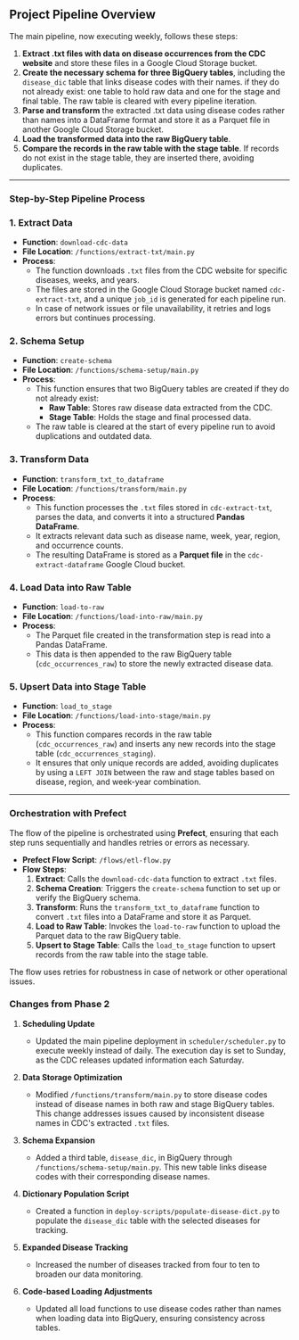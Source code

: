 ## Project Pipeline Overview

The main pipeline, now executing weekly, follows these steps:

1. **Extract .txt files with data on disease occurrences from the CDC website** and store these files in a Google Cloud Storage bucket.
2. **Create the necessary schema for three BigQuery tables**, including the `disease_dic` table that links disease codes with their names. if they do not already exist: one table to hold raw data and one for the stage and final table. The raw table is cleared with every pipeline iteration.
3. **Parse and transform** the extracted .txt data using disease codes rather than names into a DataFrame format and store it as a Parquet file in another Google Cloud Storage bucket.
4. **Load the transformed data into the raw BigQuery table**.
5. **Compare the records in the raw table with the stage table**. If records do not exist in the stage table, they are inserted there, avoiding duplicates.

---

### Step-by-Step Pipeline Process

### 1. **Extract Data**
- **Function**: `download-cdc-data`
- **File Location**: `/functions/extract-txt/main.py`
- **Process**:
  - The function downloads `.txt` files from the CDC website for specific diseases, weeks, and years.
  - The files are stored in the Google Cloud Storage bucket named `cdc-extract-txt`, and a unique `job_id` is generated for each pipeline run.
  - In case of network issues or file unavailability, it retries and logs errors but continues processing.

### 2. **Schema Setup**
- **Function**: `create-schema`
- **File Location**: `/functions/schema-setup/main.py`
- **Process**:
  - This function ensures that two BigQuery tables are created if they do not already exist:
    - **Raw Table**: Stores raw disease data extracted from the CDC.
    - **Stage Table**: Holds the stage and final processed data.
  - The raw table is cleared at the start of every pipeline run to avoid duplications and outdated data.

### 3. **Transform Data**
- **Function**: `transform_txt_to_dataframe`
- **File Location**: `/functions/transform/main.py`
- **Process**:
  - This function processes the `.txt` files stored in `cdc-extract-txt`, parses the data, and converts it into a structured **Pandas DataFrame**.
  - It extracts relevant data such as disease name, week, year, region, and occurrence counts.
  - The resulting DataFrame is stored as a **Parquet file** in the `cdc-extract-dataframe` Google Cloud bucket.

### 4. **Load Data into Raw Table**
- **Function**: `load-to-raw`
- **File Location**: `/functions/load-into-raw/main.py`
- **Process**:
  - The Parquet file created in the transformation step is read into a Pandas DataFrame.
  - This data is then appended to the raw BigQuery table (`cdc_occurrences_raw`) to store the newly extracted disease data.

### 5. **Upsert Data into Stage Table**
- **Function**: `load_to_stage`
- **File Location**: `/functions/load-into-stage/main.py`
- **Process**:
  - This function compares records in the raw table (`cdc_occurrences_raw`) and inserts any new records into the stage table (`cdc_occurrences_staging`).
  - It ensures that only unique records are added, avoiding duplicates by using a `LEFT JOIN` between the raw and stage tables based on disease, region, and week-year combination.

---

### Orchestration with Prefect

The flow of the pipeline is orchestrated using **Prefect**, ensuring that each step runs sequentially and handles retries or errors as necessary.

- **Prefect Flow Script**: `/flows/etl-flow.py`
- **Flow Steps**:
  1. **Extract**: Calls the `download-cdc-data` function to extract `.txt` files.
  2. **Schema Creation**: Triggers the `create-schema` function to set up or verify the BigQuery schema.
  3. **Transform**: Runs the `transform_txt_to_dataframe` function to convert `.txt` files into a DataFrame and store it as Parquet.
  4. **Load to Raw Table**: Invokes the `load-to-raw` function to upload the Parquet data to the raw BigQuery table.
  5. **Upsert to Stage Table**: Calls the `load_to_stage` function to upsert records from the raw table into the stage table.

The flow uses retries for robustness in case of network or other operational issues. 

### Changes from Phase 2

1. **Scheduling Update**  
   - Updated the main pipeline deployment in `scheduler/scheduler.py` to execute weekly instead of daily. The execution day is set to Sunday, as the CDC releases updated information each Saturday.

2. **Data Storage Optimization**  
   - Modified `/functions/transform/main.py` to store disease codes instead of disease names in both raw and stage BigQuery tables. This change addresses issues caused by inconsistent disease names in CDC's extracted `.txt` files.

3. **Schema Expansion**  
   - Added a third table, `disease_dic`, in BigQuery through `/functions/schema-setup/main.py`. This new table links disease codes with their corresponding disease names.

4. **Dictionary Population Script**  
   - Created a function in `deploy-scripts/populate-disease-dict.py` to populate the `disease_dic` table with the selected diseases for tracking.

5. **Expanded Disease Tracking**  
   - Increased the number of diseases tracked from four to ten to broaden our data monitoring.

6. **Code-based Loading Adjustments**  
   - Updated all load functions to use disease codes rather than names when loading data into BigQuery, ensuring consistency across tables.


